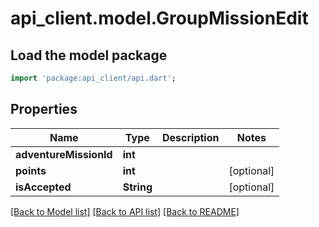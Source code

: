 # api_client.model.GroupMissionEdit

## Load the model package
```dart
import 'package:api_client/api.dart';
```

## Properties
Name | Type | Description | Notes
------------ | ------------- | ------------- | -------------
**adventureMissionId** | **int** |  | 
**points** | **int** |  | [optional] 
**isAccepted** | **String** |  | [optional] 

[[Back to Model list]](../README.md#documentation-for-models) [[Back to API list]](../README.md#documentation-for-api-endpoints) [[Back to README]](../README.md)


